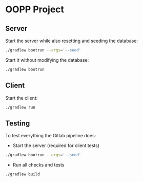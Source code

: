 # OOPP Project

## Server

Start the server while also resetting and seeding the database:

```bash
./gradlew bootrun --args='--seed'
```

Start it without modifying the database:

```bash
./gradlew bootrun
```

## Client

Start the client:

```bash
./gradlew run
```

## Testing

To test everything the Gitlab pipeline does:

- Start the server (required for client tests)

```bash
./gradlew bootrun --args='--seed'
```

- Run all checks and tests

```
./gradlew build
```
